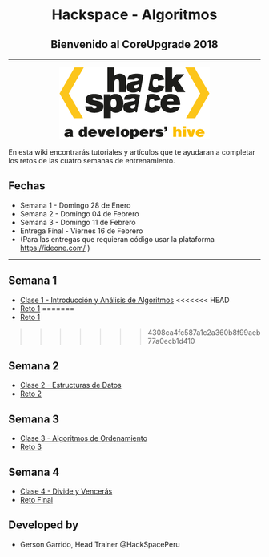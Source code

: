 <h1 align="center">
    Hackspace - Algoritmos
</h1>

<h2 align="center">
    Bienvenido al CoreUpgrade 2018
</h2>

***


<p align="center"> 
<img src="https://github.com/gersongams/HackSpaceAlgorithms/blob/master/hs-logo.png">
</p>

En esta wiki encontrarás tutoriales y artículos que te ayudaran a completar los retos de las cuatro semanas de entrenamiento.

## Fechas

* Semana 1 - Domingo 28 de Enero
* Semana 2 - Domingo 04 de Febrero
* Semana 3 - Domingo 11 de Febrero
* Entrega Final - Viernes 16 de Febrero
* (Para las entregas que requieran código usar la plataforma https://ideone.com/ )

***

## Semana 1

* [Clase 1 - Introducción y Análisis de Algoritmos](https://github.com/HackSpacePeru/coreupgrade-2018-algorithms/blob/master/Semana-1.md)
<<<<<<< HEAD
* [Reto 1](https://github.com/HackSpacePeru/coreup-algorithms/blob/master/Reto-1.md)
=======
* [Reto 1](https://github.com/HackSpacePeru/coreupgrade-2018-algorithms/blob/master/Reto-1.md)
>>>>>>> 4308ca4fc587a1c2a360b8f99aeb77a0ecb1d410

## Semana 2

* [Clase 2 - Estructuras de Datos](https://github.com/HackSpacePeru/coreupgrade-2018-algorithms/blob/master/Semana-2.md)
* [Reto 2](https://github.com/HackSpacePeru/coreupgrade-2018-algorithms/blob/master/Reto-2.md)

## Semana 3

* [Clase 3 - Algoritmos de Ordenamiento](https://github.com/HackSpacePeru/coreup-algorithms/blob/master/Semana-3.md)
* [Reto 3](https://github.com/HackSpacePeru/coreup-algorithms/blob/master/Reto-3.md)

## Semana 4

* [Clase 4 - Divide y Vencerás](https://github.com/HackSpacePeru/coreup-algorithms/blob/master/Semana-4.md)
* [Reto Final](https://github.com/HackSpacePeru/coreup-algorithms/blob/master/Reto-Final.md)

## Developed by

* Gerson Garrido, Head Trainer @HackSpacePeru
